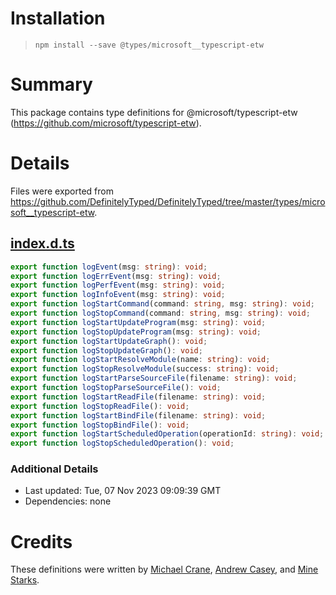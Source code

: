 # Installation
> `npm install --save @types/microsoft__typescript-etw`

# Summary
This package contains type definitions for @microsoft/typescript-etw (https://github.com/microsoft/typescript-etw).

# Details
Files were exported from https://github.com/DefinitelyTyped/DefinitelyTyped/tree/master/types/microsoft__typescript-etw.
## [index.d.ts](https://github.com/DefinitelyTyped/DefinitelyTyped/tree/master/types/microsoft__typescript-etw/index.d.ts)
````ts
export function logEvent(msg: string): void;
export function logErrEvent(msg: string): void;
export function logPerfEvent(msg: string): void;
export function logInfoEvent(msg: string): void;
export function logStartCommand(command: string, msg: string): void;
export function logStopCommand(command: string, msg: string): void;
export function logStartUpdateProgram(msg: string): void;
export function logStopUpdateProgram(msg: string): void;
export function logStartUpdateGraph(): void;
export function logStopUpdateGraph(): void;
export function logStartResolveModule(name: string): void;
export function logStopResolveModule(success: string): void;
export function logStartParseSourceFile(filename: string): void;
export function logStopParseSourceFile(): void;
export function logStartReadFile(filename: string): void;
export function logStopReadFile(): void;
export function logStartBindFile(filename: string): void;
export function logStopBindFile(): void;
export function logStartScheduledOperation(operationId: string): void;
export function logStopScheduledOperation(): void;

````

### Additional Details
 * Last updated: Tue, 07 Nov 2023 09:09:39 GMT
 * Dependencies: none

# Credits
These definitions were written by [Michael Crane](https://github.com/mrcrane), [Andrew Casey](https://github.com/amcasey), and [Mine Starks](https://github.com/minestarks).
